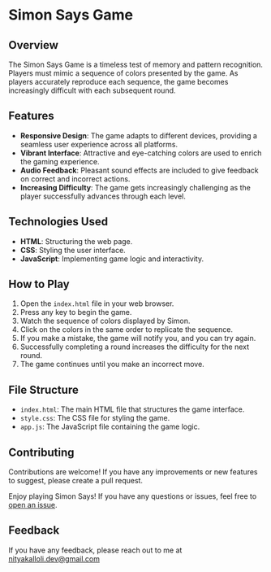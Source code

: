 # Simon Says Game

## Overview

The Simon Says Game is a timeless test of memory and pattern recognition. Players must mimic a sequence of colors presented by the game. As players accurately reproduce each sequence, the game becomes increasingly difficult with each subsequent round.

## Features

- **Responsive Design**: The game adapts to different devices, providing a seamless user experience across all platforms.
- **Vibrant Interface**: Attractive and eye-catching colors are used to enrich the gaming experience.
- **Audio Feedback**: Pleasant sound effects are included to give feedback on correct and incorrect actions.
- **Increasing Difficulty**: The game gets increasingly challenging as the player successfully advances through each level.

## Technologies Used

- **HTML**: Structuring the web page.
- **CSS**: Styling the user interface.
- **JavaScript**: Implementing game logic and interactivity.

## How to Play

1. Open the `index.html` file in your web browser.
2. Press any key to begin the game.
3. Watch the sequence of colors displayed by Simon.
4. Click on the colors in the same order to replicate the sequence.
5. If you make a mistake, the game will notify you, and you can try again.
6. Successfully completing a round increases the difficulty for the next round.
7. The game continues until you make an incorrect move.

## File Structure

- `index.html`: The main HTML file that structures the game interface.
- `style.css`: The CSS file for styling the game.
- `app.js`: The JavaScript file containing the game logic.


## Contributing

Contributions are welcome! If you have any improvements or new features to suggest, please create a pull request.



Enjoy playing Simon Says! If you have any questions or issues, feel free to [open an issue](https://https://github.com/Nitya-Kalloli).





## Feedback

If you have any feedback, please reach out to me at nityakalloli.dev@gmail.com


